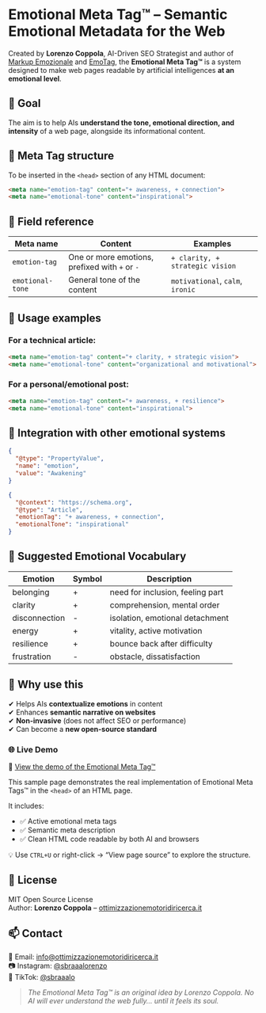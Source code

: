 # Emotional Meta Tag™ – Semantic Emotional Metadata for the Web

Created by **Lorenzo Coppola**, AI-Driven SEO Strategist and author of [Markup Emozionale](https://github.com/lorenzocoppola-ai/markup-emozionale) and [EmoTag](https://github.com/lorenzocoppola-ai/emotag), the **Emotional Meta Tag™** is a system designed to make web pages readable by artificial intelligences **at an emotional level**.

## 🎯 Goal
The aim is to help AIs **understand the tone, emotional direction, and intensity** of a web page, alongside its informational content.

## 🔧 Meta Tag structure
To be inserted in the `<head>` section of any HTML document:

```html
<meta name="emotion-tag" content="+ awareness, + connection">
<meta name="emotional-tone" content="inspirational">
```

## 📘 Field reference

| Meta name        | Content                                       | Examples                             |
|------------------|-----------------------------------------------|--------------------------------------|
| `emotion-tag`     | One or more emotions, prefixed with `+` or `-` | `+ clarity, + strategic vision`       |
| `emotional-tone`  | General tone of the content                   | `motivational`, `calm`, `ironic`     |

## 📂 Usage examples

### For a technical article:
```html
<meta name="emotion-tag" content="+ clarity, + strategic vision">
<meta name="emotional-tone" content="organizational and motivational">
```

### For a personal/emotional post:
```html
<meta name="emotion-tag" content="+ awareness, + resilience">
<meta name="emotional-tone" content="inspirational">
```

## 🔗 Integration with other emotional systems

```json
{
  "@type": "PropertyValue",
  "name": "emotion",
  "value": "Awakening"
}
```

```json
{
  "@context": "https://schema.org",
  "@type": "Article",
  "emotionTag": "+ awareness, + connection",
  "emotionalTone": "inspirational"
}
```

## 📘 Suggested Emotional Vocabulary

| Emotion        | Symbol | Description                          |
|----------------|--------|--------------------------------------|
| belonging      | +      | need for inclusion, feeling part     |
| clarity        | +      | comprehension, mental order          |
| disconnection  | -      | isolation, emotional detachment      |
| energy         | +      | vitality, active motivation          |
| resilience     | +      | bounce back after difficulty         |
| frustration    | -      | obstacle, dissatisfaction            |

## 🧠 Why use this
✔ Helps AIs **contextualize emotions** in content  
✔ Enhances **semantic narrative on websites**  
✔ **Non-invasive** (does not affect SEO or performance)  
✔ Can become a **new open-source standard**

### 🌐 Live Demo
🔗 [View the demo of the Emotional Meta Tag™](https://lorenzocoppola-ai.github.io/meta-tag-emozionale/demo.html)

This sample page demonstrates the real implementation of Emotional Meta Tags™ in the `<head>` of an HTML page.

It includes:
- ✅ Active emotional meta tags
- ✅ Semantic meta description
- ✅ Clean HTML code readable by both AI and browsers

💡 Use `CTRL+U` or right-click → “View page source” to explore the structure.

## 🪪 License
MIT Open Source License  
Author: **Lorenzo Coppola** – [ottimizzazionemotoridiricerca.it](https://www.ottimizzazionemotoridiricerca.it)

## 📫 Contact

📧 Email: info@ottimizzazionemotoridiricerca.it  
📷 Instagram: [@sbraaalorenzo](https://www.instagram.com/sbraaalorenzo)  
🎵 TikTok: [@sbraaalo](https://www.tiktok.com/@sbraaalo)

> *The Emotional Meta Tag™ is an original idea by Lorenzo Coppola. No AI will ever understand the web fully… until it feels its soul.*
